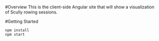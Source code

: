#Overview
This is the client-side Angular site that will show a visualization of Scully rowing sessions.

#Getting Started
```
npm install
npm start
```